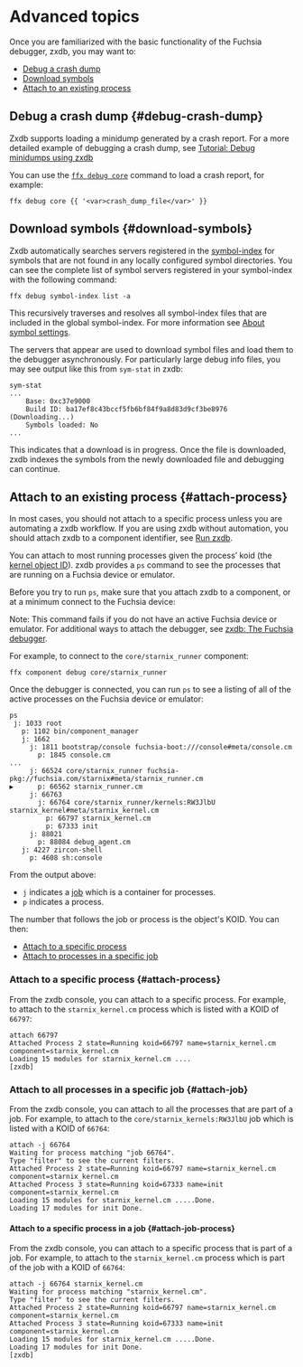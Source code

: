 # Advanced topics

Once you are familiarized with the basic functionality of the Fuchsia debugger,
zxdb, you may want to:

* [Debug a crash dump](#debug-crash-dump)
* [Download symbols](#download-symbols)
* [Attach to an existing process](#attach-process)

## Debug a crash dump {#debug-crash-dump}

Zxdb supports loading a minidump generated by a crash report. For a more
detailed example of debugging a crash dump, see
[Tutorial: Debug minidumps using zxdb][zxdb-tutorial-minidumps]

You can use the [`ffx debug core`](https://fuchsia.dev/reference/tools/sdk/ffx#core)
command to load a crash report, for example:

```none
ffx debug core {{ '<var>crash_dump_file</var>' }}
```

## Download symbols {#download-symbols}

Zxdb automatically searches servers registered in the
[symbol-index][ffx-debug-symbol-index] for symbols that are not found in any
locally configured symbol directories. You can see the complete list of symbol
servers registered in your symbol-index with the following command:

```posix-terminal
ffx debug symbol-index list -a
```

This recursively traverses and resolves all symbol-index files that are included
in the global symbol-index. For more information see
[About symbol settings][about-symbol-settings].

The servers that appear are used to download symbol files and load them to
the debugger asynchronously. For particularly large debug info files, you may
see output like this from `sym-stat` in zxdb:

```none{: .devsite-terminal data-terminal-prefix="[zxdb]" }
sym-stat
...
    Base: 0xc37e9000
    Build ID: ba17ef8c43bccf5fb6bf84f9a8d83d9cf3be8976 (Downloading...)
    Symbols loaded: No
...
```

This indicates that a download is in progress. Once the file is downloaded,
zxdb indexes the symbols from the newly downloaded file and debugging can
continue.

## Attach to an existing process {#attach-process}

In most cases, you should not attach to a specific process unless you are
automating a zxdb workflow. If you are using zxdb without automation, you
should attach zxdb to a component identifier, see [Run zxdb][zxdb-readme-run].

You can attach to most running processes given the process’ koid (the
[kernel object ID][koid-concept]). zxdb provides a `ps` command to see the
processes that are running on a Fuchsia device or emulator.

Before you try to run `ps`, make sure that you attach zxdb to a component, or
at a minimum connect to the Fuchsia device:

Note: This command fails if you do not have an active Fuchsia device or
emulator. For additional ways to attach the debugger, see
[zxdb: The Fuchsia debugger][zxdb-readme].

For example, to connect to the `core/starnix_runner` component:

```posix-terminal
ffx component debug core/starnix_runner
```

Once the debugger is connected, you can run `ps` to see a listing of all of the
active processes on the Fuchsia device or emulator:

```none {: .devsite-terminal data-terminal-prefix="[zxdb]" }
ps
 j: 1033 root
   p: 1102 bin/component_manager
   j: 1662
     j: 1811 bootstrap/console fuchsia-boot:///console#meta/console.cm
       p: 1845 console.cm
...
     j: 66524 core/starnix_runner fuchsia-pkg://fuchsia.com/starnix#meta/starnix_runner.cm
▶      p: 66562 starnix_runner.cm
     j: 66763
       j: 66764 core/starnix_runner/kernels:RW3JlbU starnix_kernel#meta/starnix_kernel.cm
         p: 66797 starnix_kernel.cm
         p: 67333 init
     j: 88021
       p: 88084 debug_agent.cm
   j: 4227 zircon-shell
     p: 4608 sh:console
```

From the output above:

* `j` indicates a [job](/docs/concepts/kernel/concepts.md) which is a container
  for processes.
* `p` indicates a process.

The number that follows the job or process is the object's KOID. You can then:

* [Attach to a specific process](#attach-process)
* [Attach to processes in a specific job](#attach-job)

### Attach to a specific process {#attach-process}

From the zxdb console, you can attach to a specific process. For example,
to attach to the `starnix_kernel.cm` process which is listed with a KOID of `66797`:

```none {: .devsite-terminal data-terminal-prefix="[zxdb]" }
attach 66797
Attached Process 2 state=Running koid=66797 name=starnix_kernel.cm component=starnix_kernel.cm
Loading 15 modules for starnix_kernel.cm ....
[zxdb]
```

### Attach to all processes in a specific job {#attach-job}

From the zxdb console, you can attach to all the processes that are part of a
job. For example, to attach to the `core/starnix_kernels:RW3JlbU` job which is
listed with a KOID of `66764`:

```none {: .devsite-terminal data-terminal-prefix="[zxdb]" }
attach -j 66764
Waiting for process matching "job 66764".
Type "filter" to see the current filters.
Attached Process 2 state=Running koid=66797 name=starnix_kernel.cm component=starnix_kernel.cm
Attached Process 3 state=Running koid=67333 name=init component=starnix_kernel.cm
Loading 15 modules for starnix_kernel.cm .....Done.
Loading 17 modules for init Done.
```

#### Attach to a specific process in a job {#attach-job-process}

From the zxdb console, you can attach to a specific process that is part of a
job. For example, to attach to the `starnix_kernel.cm` process which is part of
the job with a KOID of `66764`:

```none {: .devsite-terminal data-terminal-prefix="[zxdb]" }
attach -j 66764 starnix_kernel.cm
Waiting for process matching "starnix_kernel.cm".
Type "filter" to see the current filters.
Attached Process 2 state=Running koid=66797 name=starnix_kernel.cm component=starnix_kernel.cm
Attached Process 3 state=Running koid=67333 name=init component=starnix_kernel.cm
Loading 15 modules for starnix_kernel.cm .....Done.
Loading 17 modules for init Done.
[zxdb]
```

<!-- Reference links -->

[koid-concept]: /docs/concepts/kernel/concepts.md#kernel_object_ids
[zxdb-readme]: /docs/development/debugger/README.md
[zxdb-readme-run]: /docs/development/debugger/README.md#run_zxdb
[zxdb-tutorial-minidumps]: /docs/development/debugger/tutorial-minidumps.md
[ffx-debug-symbol-index]: /docs/development/tools/ffx/workflows/register-debug-symbols.md
[about-symbol-settings]: symbols.md#about_symbol_settings
